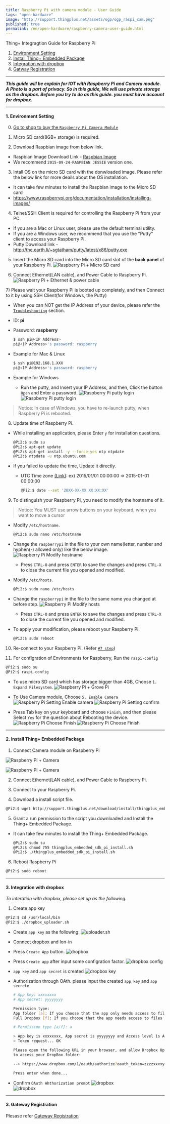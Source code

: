```yaml
---
title: Raspberry Pi with camera module - User Guide
tags: "open-hardware"
image: "http://support.thingplus.net/assets/ogp/ogp_raspi_cam.png"
published: true
permalink: /en/open-hardware/raspberry-camera-user-guide.html
---
```


<meta property="og:image" content="http://support.thingplus.net/assets/ogp/ogp_raspi_cam.png" />

Thing+ Integragtion Guide for Raspberry Pi
<div id='id-setting'></div>


1. [Environment Setting](#id-setting)
2. [Install Thing+ Embedded Package](#id-package)
3. [Integration with dropbox](#id-dropbox)
4. [Gatway Registration](#id-register)

---
___This guide will be explain for IOT with Raspberry Pi and Camera module.
A Photo is a part of privacy. So in this guide, We will use private storage as the dropbox. 
Before you try to do as this guide. you must have account for dropbox.___

---

#### 1. Environment Setting

0) [Go to shop to buy the `Raspberry Pi Camera Module`](http://www.seeedstudio.com/depot/Raspberry-Pi-Camera-Module-p-1659.html?cPath=122_154_158)

1) Micro SD card(8GB+ storage) is required.

2) Download Raspbian image from below link.

- Raspbian Image Download Link - [Raspbian Image](https://downloads.raspberrypi.org/raspbian/images/raspbian-2015-09-28/2015-09-24-raspbian-jessie.zip)
- We recommend `2015-09-24-RASPBIAN JESSIE` version one.

3) Intall OS on the micro SD card with the donwloaded image. Please refer the below link for more deails about the OS installation.

- It can take few minutes to install the Raspbian image to the Micro SD card
- https://www.raspberrypi.org/documentation/installation/installing-images/

4) Telnet/SSH Client is required for controlling the Raspberry Pi from your PC.

- If you are a Mac or Linux user, please use the default terminal utility.
- If you are a Windows user, we recommend that you use the "Putty" client to access your Raspberry Pi.
- Putty Download link - http://the.earth.li/~sgtatham/putty/latest/x86/putty.exe

5) Insert the Micro SD card into the Micro SD card slot of the **back panel** of your Raspberry Pi.
![Raspberry Pi + Micro SD card](/assets/insert_sdcard.png)

6) Connect Ethernet(LAN cable), and Power Cable to Raspberry Pi.
![Raspberry Pi + Ethernet & power cable](/assets/rasp_power_ethernet.jpg)


<div id='id-pi-setting-seventh'></div>
7) Please wait your Raspberry Pi is booted up completely, and then Connect to it by using SSH Client(for Windows, the Putty)

- When you can NOT get the IP Address of your device, please refer the [`Troubleshooting`](en/help/troubleshooting.html) section.

- ID: **pi**
- Password: **raspberry**

  ```bash
  $ ssh pi@<IP Address>
  pi@<IP Address>'s password: raspberry
  ```

- Example for Mac & Linux

  ```bash
  $ ssh pi@192.168.1.XXX
  pi@<IP Address>'s password: raspberry
  ```

- Example for Windows

  - Run the putty, and Insert your IP Address, and then, Click the button `Open` and Enter a password.
  ![Raspberry Pi putty login](/assets/putty_login.png)
  ![Raspberry Pi putty login](/assets/putty_login_2.png)

> Notice: In case of Windows, you have to re-launch putty, when Raspberry Pi is rebooted.

8) Update time of Raspberry Pi.

- While installing an application, please Enter `y` for installation questions.

  ```bash
  @Pi2:$ sudo su
  @Pi2:$ apt-get update
  @Pi2:$ apt-get install -y --force-yes ntp ntpdate
  @Pi2:$ ntpdate -u ntp.ubuntu.com
  ```

- If you failed to update the time, Update it directly.

  - UTC Time zone [(Link)](http://www.worldtimeserver.com/current_time_in_UTC.aspx): ex) 2015/01/01 00:00:00 => 2015-01-01 00:00:00

    ```bash
    @Pi2:$ date --set '20XX-XX-XX XX:XX:XX'
    ```

9) To distinguish your Raspberry Pi, you need to modify the hostname of it.

> Notice: You MUST use arrow buttons on your keyboard, when you want to move a cursor
  
- Modify `/etc/hostname`.

  ```bash
  @Pi2:$ sudo nano /etc/hostname
  ```

- Change the `raspberrypi` in the file to your own name(letter, number and hyphen(-) allowed only) like the below image.
  ![Raspberry Pi Modify hostname](/assets/modify_hostname.png)

  - Press `CTRL-O` and press `ENTER` to save the changes and press `CTRL-X` to close the current file you opened and modified.


- Modify `/etc/hosts`.

  ```bash
  @Pi2:$ sudo nano /etc/hosts
  ```

- Change the `raspberrypi` in the file to the same name you changed at before step.
  ![Raspberry Pi Modify hosts](/assets/modify_hostname_2.png)

  - Press `CTRL-O` and press `ENTER` to save the changes and press `CTRL-X` to close the current file you opened and modified.


- To apply your modification, please reboot your Raspberry Pi.

  ```bash
  @Pi2:$ sudo reboot
  ```

10) Re-connect to your Raspberry Pi. (Refer [`#7 step`](#id-pi-setting-seventh))

11) For configration of Environments for Raspberry, Run the `raspi-config`

```bash
@Pi2:$ sudo su
@Pi2:$ raspi-config
```

   
- To use micro SD card which has storage bigger than 4GB, Choose `1. Expand Filesystem`.
  ![Raspberry Pi + Grove Pi](/assets/expand_file_system.png)

   
- To Use Camera module, Choose `5. Enable Camera` 
  ![Raspberry Pi Setting Enable camera](/assets/pi-cam-01.png)
  ![Raspberry Pi Setting confirm](/assets/pi-cam-02.png)

   
- Press Tab key on your keyboard and choose `Finish`, and then please Select `Yes` for the question about Rebooting the device.
  ![Raspberry Pi Choose Finish](/assets/choose_finish.png)
  ![Raspberry Pi Choose Finish](/assets/choose_finish_2.png)


<div id='id-package'></div>

---

#### 2. Install Thing+ Embedded Package

1) Connect Camera module on Raspberry Pi

![Raspberry Pi + Camera](/assets/pi-cam-03.png)

![Raspberry Pi + Camera](/assets/pi-cam-04.png)


2) Connect Ethernet(LAN cable), and Power Cable to Raspberry Pi.


3) Connect to your Raspberry Pi.


4) Download a install script file.

```bash
@Pi2:$ wget http://support.thingplus.net/download/install/thingplus_embedded_sdk_pi_install.sh
```

5) Grant a run permission to the script you downloaded and Install the Thing+ Embedded Package.

- It can take few minutes to install the Thing+ Embedded Package.

  ```bash
  @Pi2:$ sudo su
  @Pi2:$ chmod 755 thingplus_embedded_sdk_pi_install.sh
  @Pi2:$ ./thingplus_embedded_sdk_pi_install.sh
  ```

6) Reboot Raspberry Pi

```bash
@Pi2:$ sudo reboot
```

<div id='id-dropbox'></div>

---

#### 3. Integration with dropbox
_To interation with dropbox, please set up as the following._

1) Create app key

``` bash
@Pi2:$ cd /usr/local/bin
@Pi2:$ ./dropbox_uploader.sh
```
  - Create `app key` as the following.
  ![uploader.sh](/assets/pi-cam-05.png)
  
  - [Connect dropbox](https://www.dropbox.com/developers/apps) and lon-in
  - Press `Create App` button.
  ![dropbox](/assets/pi-cam-06.png)

  - Press `Create app` after input some configration factor.
  ![dropbox config](/assets/pi-cam-07.png)
  
  - `app key` and `app secret` is created
  ![dropbox key](/assets/pi-cam-08.png)

  - Authorization through OAth. please input the created `app key` and `app secrete`

    ```bash
    # App key: xxxxxxxx 
    # App secret: yyyyyyyy
    
    Permission type:
    App folder [a]: If you choose that the app only needs access to files it creates
    Full Dropbox [f]: If you choose that the app needs access to files already on Dropbox
    
    # Permission type [a/f]: a

    > App key is xxxxxxxx, App secret is yyyyyyyy and Access level is App Folder. Looks ok? [y/n]: y
    > Token request... OK

    Please open the following URL in your browser, and allow Dropbox Uploader
    to access your DropBox folder:

    --> https://www.dropbox.com/1/oauth/authorize?oauth_token=zzzzxxxxyyyy

    Press enter when done...
    ```

  - Confirm `OAuth Ahthorization prompt`
  ![dropbox](/assets/pi-cam-09.png)  
  ![dropbox](/assets/pi-cam-10.png)


<div id='id-register'></div>

---

#### 3. Gateway Registration

Plesase refer [Gateway Registration](/en/user-guide/registration.html#id-gateway)

<div id='id-wifi-set'></div>



<div class='scrolltop'>
    <div class='scroll icon'><i class="fa fa-arrow-circle-up"></i></div>
</div>
